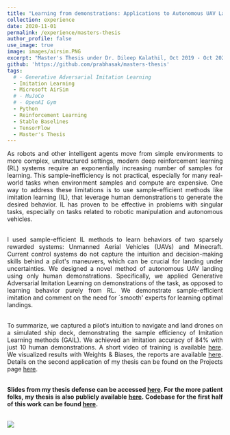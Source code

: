 ```yaml
---
title: "Learning from demonstrations: Applications to Autonomous UAV Landing and Minecraft"
collection: experience
date: 2020-11-01
permalink: /experience/masters-thesis
author_profile: false
use_image: true
image: images/airsim.PNG
excerpt: "Master's Thesis under Dr. Dileep Kalathil, Oct 2019 - Oct 2020."
github: 'https://github.com/prabhasak/masters-thesis'
tags:
  # - Generative Adversarial Imitation Learning
  - Imitation Learning
  - Microsoft AirSim
  # - MuJoCo
  # - OpenAI Gym
  - Python
  - Reinforcement Learning
  - Stable Baselines
  - TensorFlow
  - Master's Thesis
---
```


<!-- Abstract -->
<!-- ====== -->

<div style="text-align: justify">

As robots and other intelligent agents move from simple environments to more complex, unstructured settings, modern deep reinforcement learning (RL) systems require an exponentially increasing number of samples for learning. This sample-inefficiency is not practical, especially for many real-world tasks when environment samples and compute are expensive. One way to address these limitations is to use sample-efficient methods like imitation learning (IL), that leverage human demonstrations to generate the desired behavior. IL has proven to be effective in problems with singular tasks, especially on tasks related to robotic manipulation and autonomous vehicles. <br><br>

I used sample-efficient IL methods to learn behaviors of two sparsely rewarded systems: Unmanned Aerial Vehicles (UAVs) and Minecraft. Current control systems do not capture the intuition and decision-making skills behind a pilot's maneuvers, which can be crucial for landing under uncertainties. We designed a novel method of autonomous UAV landing using only human demonstrations. Specifically, we applied Generative Adversarial Imitation Learning on demonstrations of the task, as opposed to learning behavior purely from RL. We demonstrate sample-efficient imitation and comment on the need for `smooth' experts for learning optimal landings. <br><br>

To summarize, we captured a pilot’s intuition to navigate and land drones on a simulated ship deck, demonstrating the sample efficiency of Imitation Learning methods (GAIL). We achieved an imitation accuracy of 84% with just 10 human demonstrations. A short video of training is available <a href="https://youtu.be/oj4y8GOq4gk">here</a>. We visualized results with Weights & Biases, the reports are available <a href="https://wandb.ai/prabhasak/masters-thesis/reportlist?workspace=user-prabhasak">here</a>. Details on the second application of my thesis can be found on the Projects page <a href="http://prabhasak.github.io/projects/minecraft">here</a>. <br><br>

<b> Slides from my thesis defense can be accessed <a href="https://prabhasak.github.io/files/Thesis_final.pdf">here</a>. For the more patient folks, my thesis is also publicly available <a href="https://prabhasak.github.io/files/Thesis_Prabhasa_Kalkur.pdf">here</a>. Codebase for the first half of this work can be found <a href="https://github.com/prabhasak/masters-thesis">here</a>.<b> <br><br>
<!-- GitHub for this work can be found at <h1>{{ page.github }}</h1>. -->

</div>

<img src="https://prabhasak.github.io/files/AirSim.gif" />
<!-- <img src="https://prabhasak.github.io/files/AirSim.gif" alt="Autonomous UAV navigation and landing in Microsoft AirSim" /> -->

